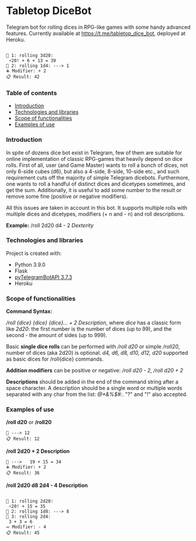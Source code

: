 # Tabletop DiceBot

Telegram bot for rolling dices in RPG-like games with some handy advanced features.
Currently available at https://t.me/tabletop_dice_bot, deployed at Heroku.

```@username rolled 3d20 1d4  + 2 ----> Dexterity:

🎲 1: rolling 3d20:
 ⚡️20! + 6 + 13 = 39
🎲 2: rolling 1d4: ---> 1
➕ Modifier: + 2
📋 Result: 42
```

### Table of contents
* [Introduction](#introduction)
* [Technologies and libraries](#technologies-and-libraries)
* [Scope of functionalities](#scope-of-functionalities)
* [Examples of use](#examples-of-use)

### Introduction

In spite of dozens dice bot exist in Telegram, few of them are suitable for online implementation of classic RPG-games that heavily depend on dice rolls. First of all, user (and Game Master) wants to roll a bunch of dices, not only 6-side cubes (d6), but also a 4-side, 8-side, 10-side etc., and such requirement cuts off the majority of simple Telegram dicebots. Furthermore, one wants to roll a handful of distinct dices and dicetypes sometimes, and get the sum. Additionally, it is useful to add some number to the result or remove some fine (positive or negative modifiers).

All this issues are taken in account in this bot. It supports multiple rolls with multiple dices and dicetypes, modifiers (+ n and - n) and roll descriptions.

**Example:** /roll 2d20 d4 - 2 *Dexterity*

### Technologies and libraries

Project is created with:
* Python 3.9.0
* Flask
* [pyTelegramBotAPI 3.7.3](https://github.com/eternnoir/pyTelegramBotAPI)
* Heroku

### Scope of functionalities

**Command Syntax:**

*/roll {dice} {dice} {dice}... + 2 Description*,
where *dice* has a classic form like *2d20*: the first number is the number of dices (up to 99), and the second - the amount of sides (up to 999).

Basic **single dice rolls** can be performed with */roll d20* or simple */roll20*, number of dices (aka 2d20) is optional. *d4, d6, d8, d10, d12, d20* supported as basic dices for /roll{dice} commands.

**Addition modifiers** can be positive or negative: */roll d20 - 2, /roll d20 + 2*

**Descriptions** should be added in the end of the command string after a space character. A description should be a single word or multiple words separated with any char from the list: *@\*&%$#:*. "?" and "!" also accepted.

### Examples of use

**/roll d20** or **/roll20**

```@username rolled 1d20  :
🎲 ---> 12
📋 Result: 12
```

**/roll 2d20 + 2 Description**

```@username rolled 2d20  + 2 ----> Description:
🎲 --->   19 + 15 = 34
➕ Modifier: + 2
📋 Result: 36
```

**/roll 2d20 d8 2d4 - 4 Description**

```@username rolled 2d20 1d8 2d4  - 4 ----> Description:

🎲 1: rolling 2d20:
 ⚡️20! + 15 = 35
🎲 2: rolling 1d8: ---> 8
🎲 3: rolling 2d4:
 3 + 3 = 6
➖ Modifier: - 4
📋 Result: 45
```
